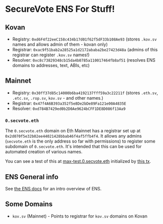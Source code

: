 # SecureVote ENS For Stuff!

## Kovan

* Registry: `0xd6F4f22eeC158c434b17d01f62f5dF33b108Ae93` (stores `.kov.sv` names and allows admin of them - kovan only)
* Registrar: `0xac9f51bab2a28525a1d2172ababa2be27423d48a` (admins of this registrar can register `.kov.sv` names!)
* Resolver: `0xc8c73829348cb15da4b0785a110017464fb8af51` (resolves ENS domains to addresses, text, ABIs, etc)

## Mainnet

* Registry: `0x30ff37d85c14000b6ba4192137fff59a3c22211f` (stores `.eth.sv`, `.etc.sv`, `.rop.sv`, `kov.sv` - and other names.)
* Registrar: `0x47f4A6B393a352f5e8De2bDe89Fa121e00A4835E`
* Resolver: `0xd784B7429ed0b2D0Ae9624bCFF1DE8D086f13Aa9`

### `0.secvote.eth`

The `0.secvote.eth` domain on Eth Mainnet has a registrar set up at `0x2d070f5e32b02ee44021428bbab46f4af5ffb4f4`. It allows any admins (`secvote.eth` is the only address so far with permissions) to register some subdomain of `0.secvote.eth`. It's intended that this can be used for automated creation of various names.

You can see a test of this at [max-test.0.secvote.eth](https://etherscan.io/enslookup?q=max-test.0.secvote.eth) initialized by [this tx](https://etherscan.io/tx/0x0a9b74340c59a87f874f074dfd398f5d03ff3bc3d2cf691fb44f542f9f022546).

## ENS General info

See [the ENS docs](https://docs.ens.domains/en/latest/introduction.html) for an intro overview of ENS.

## Some Domains

* `kov.sv` (Mainnet) - Points to registrar for `kov.sv` domains on Kovan
